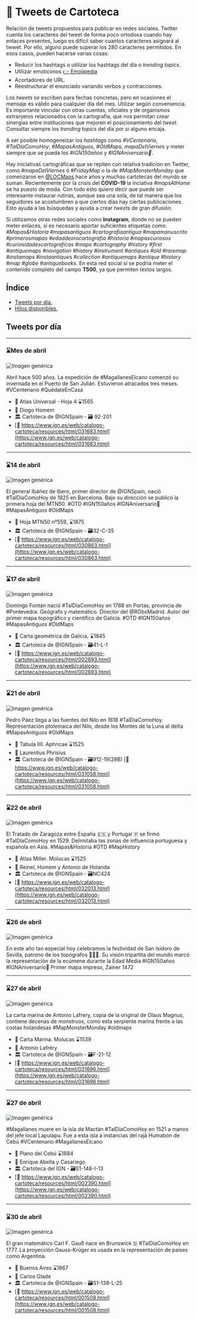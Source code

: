 #  🧭️ Tweets de Cartoteca

Relación de tweets propuestos para publicar en redes sociales. Twitter cuenta los caracteres del tweet de forma poco ortodoxa cuando hay enlaces presentes, luego es difícil saber cuantos caracteres asignará al twwet. Por ello, alguno puede superar los 280 caracteres permitidos. En esos casos, pueden hacerse varias cosas:

* Reducir los hashtags o utilizar los hashtags del día o *trending topics*.
* Utilizar emoticonos [👉 Emojipedia ](https://emojipedia.org/)
* Acortadores de URL.
* Reestructurar el enunciado variando verbos y contracciones.

Los *tweets* se escriben para fechas concretas, pero en ocasiones el mensaje es válido para cualquier día del mes. Utilizar según conveniencia. Es importante vincular con otras cuentas, oficiales y de organismos extranjeros relacionados con la cartografía, que nos permitan crear sinergias entre instituciones que mejoren el posicionamiento del *tweet*. Consultar siempre los *trending topics* del día por si alguno encaja.

A ser posible homogeneizar los *hashtags* como *#VCentenario*, *#TalDíaComoHoy*, *#MapasAntiguos*,  *#OldMaps*, *mapaDelViernes* y meter siempre que se pueda los *#IGN150años* y  *#IGNAniversario🎂*.

Hay iniciativas cartográficas que se repiten con relativa tradición en Twitter, como *#mapaDelViernes* ó *#FridayMap* o la de *#MapMonsterMonday* que comenzaron en [@LOCMaps](https://twitter.com/LOCMaps) hace años y muchas cartotecas del mundo se suman. Recientemente por la crisis del **COVID-19** la inciativa *#mapsAtHome* se ha puesto de moda. Con todo esto quiero decir que puede ser interesante instaurar rutinas, aunque sea una sola, de tal manera que los seguidores se acostumbren a que ciertos días hay ciertas publicaciones. Esto ayuda a las búsquedas y ayuda a crear *tweets* de gran difusión.

Si utilizamos otras redes sociales como **Instagram**, donde no se pueden meter enlaces, sí es necesario aportar suficientes etiquetas como: *#Mapas&Historia #mapasantiguos #cartografiaantigua #mapamanuscrito #primerosmapas #edaddeorocartografia #historia #mapascuriosos #curiosidadescartograficas #maps #cartography #history #first #antiquemaps #navigation #history #instrument #antiques #old #raremap #instamaps #instaantiques #collection  #antiquemaps #antique #history  #map #globe #antiquebooks*. En esta red social sí se podría meter el contenido completo del campo **T500**, ya que permiten textos largos.

## Índice

* [Tweets por día.](#Tweets-por-día)
* [Hilos disponibles.](#Hilos-disponibles)


## Tweets por día

---
### ⌛Mes de abril
![Imagen genérica](img/carto-homem-sudamerica.jpg)

Abril hace 500 años. La expedición de #MagallanesElcano comenzó su invernada en el Puerto de San Julián. Estuvieron atracados tres meses.  #VCentenario #QuédateEnCasa

* 📜 Atlas Universal - Hoja 4 ⌛1565
* 🎨 Diogo Homem
* 🏛 Cartoteca de @IGNSpain - 🗃 92-201
* [🔗 https://www.ign.es/web/catalogo-cartoteca/resources/html/031683.html](https://www.ign.es/web/catalogo-cartoteca/resources/html/031683.html)

---
### ⌛14 de abril
![Imagen genérica](img/carto-mtn50.jpg)

El general Ibáñez de Ibero, primer director de @IGNSpain, nació #TalDíaComoHoy de 1825 en Barcelona. Bajo su dirección se publicó la primera hoja del MTN50. #OTD #IGN150años #IGNAniversario🎂 #MapasAntiguos #OldMaps

* 📜 Hoja MTN50 nº559, ⌛1875 
* 🏛 Cartoteca de @IGNSpain - 🗃32-C-35
* [🔗 https://www.ign.es/web/catalogo-cartoteca/resources/html/030863.html](https://www.ign.es/web/catalogo-cartoteca/resources/html/030863.html)

---
### ⌛17 de abril
![Imagen genérica](img/carto-fontan.jpg)

Domingo Fontán nació #TalDíaComoHoy en 1788 en Portas, provincia de #Pontevedra. Geógrafo y matemático. Director del @RObsMadrid. Autor del primer mapa topográfico y científico de Galicia. #OTD #IGN150años #MapasAntiguos #OldMaps

* 📜 Carta geométrica de Galicia, ⌛1845
* 🏛 Cartoteca de @IGNSpain - 🗃41-L-1
* [🔗 https://www.ign.es/web/catalogo-cartoteca/resources/html/002693.html](https://www.ign.es/web/catalogo-cartoteca/resources/html/002693.html)

---
### ⌛21 de abril
![Imagen genérica](img/carto-tabula-africae.jpg)

Pedro Páez llega a las fuentes del Nilo en 1618 #TalDíaComoHoy. Representación ptolemaica del Nilo, desde los Montes de la Luna al delta #MapasAntiguos #OldMaps

* 📜 Tabula IIII. Aphricae ⌛1525
* 🎨 Laurentius Phrisius
* 🏛 Cartoteca de @IGNSpain - 🗃912-19(28B)
[🔗 https://www.ign.es/web/catalogo-cartoteca/resources/html/031058.html](https://www.ign.es/web/catalogo-cartoteca/resources/html/031058.html)


---
### ⌛22 de abril
![Imagen genérica](img/carto-miller-molucas.jpg)

El Tratado de Zaragoza entre España 🇪🇸 y Portugal 🇵 se firmó #TalDíaComoHoy en 1529. Delimitaba las zonas de influencia portuguesa y española en Asia. #Mapas&Historia #OTD #MapHistory

* 📜 Atlas Miller. Molucas ⌛1525
* 🎨 Reinel, Homem y Antonio de Holanda
* 🏛 Cartoteca de @IGNSpain - 🗃NC424
* [🔗 https://www.ign.es/web/catalogo-cartoteca/resources/html/032013.html](https://www.ign.es/web/catalogo-cartoteca/resources/html/032013.html)

---
### ⌛26 de abril
![Imagen genérica](img/carto-sanisidoro.jpg)

En este año tan especial hoy celebramos la festividad de San Isidoro de Sevilla, patrono de los topógrafos 👷‍♀️👷. Su visión tripartita del mundo marcó la representación de la ecúmene durante la Edad Media #IGN150años #IGNAniversario🎂 Primer mapa impreso, Zainer 1472

---
### ⌛27 de abril
![Imagen genérica](img/carto-lafrery-serpent.jpg)

La carta marina de Antonio Lafrery, copia de la original de Olaus Magnus, contiene decenas de monstruos, como esta serpiente marina frente a las costas holandesas #MapMonsterMonday #oldmaps 

* 📜 Carta Marina. Molucas ⌛1539
* 🎨 Antonio Lafréry
* 🏛 Cartoteca de @IGNSpain - 🗃F-21-12
* [🔗 https://www.ign.es/web/catalogo-cartoteca/resources/html/031696.html](https://www.ign.es/web/catalogo-cartoteca/resources/html/031696.html)

---
### ⌛27 de abril
![Imagen genérica](img/carto-cebu.jpg)

#Magallanes muere en la isla de Mactán #TalDíaComoHoy en 1521 a manos del jefe local Lapulapu. Fue a esta isla a instancias del rajá Humabón de Cebú #VCentenario #MagallanesElcano

* 📜 Plano del Cebú ⌛1884
* 🎨 Enrique Abella y Casariego
* 🏛 Cartoteca del IGN - 🗃S1-148-I-13
* [🔗 https://www.ign.es/web/catalogo-cartoteca/resources/html/002390.html](https://www.ign.es/web/catalogo-cartoteca/resources/html/002390.html)


---
### ⌛30 de abril
![Imagen genérica](img/carto-buenosaires.jpg)

El gran matemático Carl F. Gauß nace en Brunswick 🇩 #TalDíaComoHoy en 1777. La proyección Gauss-Krüger es usada en la representación de países como Argentina.

* 📜 Buenos Aires ⌛1867
* 🎨 Carlos Glade
* 🏛 Cartoteca de @IGNSpain - 🗃S1-138-L-25
* [🔗 https://www.ign.es/web/catalogo-cartoteca/resources/html/001508.html](https://www.ign.es/web/catalogo-cartoteca/resources/html/001508.html)